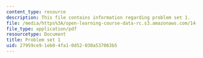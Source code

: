 ```yaml
---
content_type: resource
description: This file contains information regarding problem set 1.
file: /media/https%3A/open-learning-course-data-rc.s3.amazonaws.com/14-772-development-economics-macroeconomics-spring-2013/27959ce91eb04fa10d52030a537063b5_MIT14_772S13_pset1.pdf
file_type: application/pdf
resourcetype: Document
title: Problem set 1
uid: 27959ce9-1eb0-4fa1-0d52-030a537063b5
---
```

